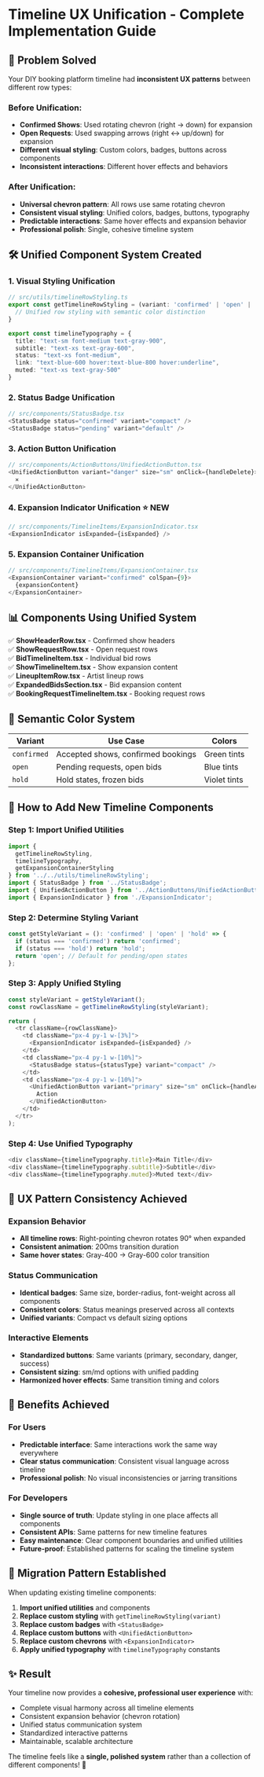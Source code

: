 # Timeline UX Unification - Complete Implementation Guide

## 🎯 **Problem Solved**

Your DIY booking platform timeline had **inconsistent UX patterns** between different row types:

### **Before Unification:**
- **Confirmed Shows**: Used rotating chevron (right → down) for expansion
- **Open Requests**: Used swapping arrows (right ↔ up/down) for expansion  
- **Different visual styling**: Custom colors, badges, buttons across components
- **Inconsistent interactions**: Different hover effects and behaviors

### **After Unification:**
- **Universal chevron pattern**: All rows use same rotating chevron
- **Consistent visual styling**: Unified colors, badges, buttons, typography
- **Predictable interactions**: Same hover effects and expansion behavior
- **Professional polish**: Single, cohesive timeline system

## 🛠️ **Unified Component System Created**

### **1. Visual Styling Unification**
```typescript
// src/utils/timelineRowStyling.ts
export const getTimelineRowStyling = (variant: 'confirmed' | 'open' | 'hold') => {
  // Unified row styling with semantic color distinction
}

export const timelineTypography = {
  title: "text-sm font-medium text-gray-900",
  subtitle: "text-xs text-gray-600", 
  status: "text-xs font-medium",
  link: "text-blue-600 hover:text-blue-800 hover:underline",
  muted: "text-xs text-gray-500"
}
```

### **2. Status Badge Unification**
```typescript
// src/components/StatusBadge.tsx
<StatusBadge status="confirmed" variant="compact" />
<StatusBadge status="pending" variant="default" />
```

### **3. Action Button Unification**
```typescript
// src/components/ActionButtons/UnifiedActionButton.tsx
<UnifiedActionButton variant="danger" size="sm" onClick={handleDelete}>
  ✕
</UnifiedActionButton>
```

### **4. Expansion Indicator Unification** ⭐ **NEW**
```typescript
// src/components/TimelineItems/ExpansionIndicator.tsx
<ExpansionIndicator isExpanded={isExpanded} />
```

### **5. Expansion Container Unification**
```typescript
// src/components/TimelineItems/ExpansionContainer.tsx
<ExpansionContainer variant="confirmed" colSpan={9}>
  {expansionContent}
</ExpansionContainer>
```

## 📊 **Components Using Unified System**

✅ **ShowHeaderRow.tsx** - Confirmed show headers  
✅ **ShowRequestRow.tsx** - Open request rows  
✅ **BidTimelineItem.tsx** - Individual bid rows  
✅ **ShowTimelineItem.tsx** - Show expansion content  
✅ **LineupItemRow.tsx** - Artist lineup rows  
✅ **ExpandedBidsSection.tsx** - Bid expansion content  
✅ **BookingRequestTimelineItem.tsx** - Booking request rows  

## 🎨 **Semantic Color System**

| Variant | Use Case | Colors |
|---------|----------|--------|
| `confirmed` | Accepted shows, confirmed bookings | Green tints |
| `open` | Pending requests, open bids | Blue tints |
| `hold` | Hold states, frozen bids | Violet tints |

## 🔧 **How to Add New Timeline Components**

### **Step 1: Import Unified Utilities**
```typescript
import { 
  getTimelineRowStyling, 
  timelineTypography,
  getExpansionContainerStyling 
} from '../../utils/timelineRowStyling';
import { StatusBadge } from '../StatusBadge';
import { UnifiedActionButton } from '../ActionButtons/UnifiedActionButton';
import { ExpansionIndicator } from './ExpansionIndicator';
```

### **Step 2: Determine Styling Variant**
```typescript
const getStyleVariant = (): 'confirmed' | 'open' | 'hold' => {
  if (status === 'confirmed') return 'confirmed';
  if (status === 'hold') return 'hold';
  return 'open'; // Default for pending/open states
};
```

### **Step 3: Apply Unified Styling**
```typescript
const styleVariant = getStyleVariant();
const rowClassName = getTimelineRowStyling(styleVariant);

return (
  <tr className={rowClassName}>
    <td className="px-4 py-1 w-[3%]">
      <ExpansionIndicator isExpanded={isExpanded} />
    </td>
    <td className="px-4 py-1 w-[10%]">
      <StatusBadge status={statusType} variant="compact" />
    </td>
    <td className="px-4 py-1 w-[10%]">
      <UnifiedActionButton variant="primary" size="sm" onClick={handleAction}>
        Action
      </UnifiedActionButton>
    </td>
  </tr>
);
```

### **Step 4: Use Unified Typography**
```typescript
<div className={timelineTypography.title}>Main Title</div>
<div className={timelineTypography.subtitle}>Subtitle</div>
<div className={timelineTypography.muted}>Muted text</div>
```

## 🎯 **UX Pattern Consistency Achieved**

### **Expansion Behavior**
- **All timeline rows**: Right-pointing chevron rotates 90° when expanded
- **Consistent animation**: 200ms transition duration
- **Same hover states**: Gray-400 → Gray-600 color transition

### **Status Communication**
- **Identical badges**: Same size, border-radius, font-weight across all components
- **Consistent colors**: Status meanings preserved across all contexts
- **Unified variants**: Compact vs default sizing options

### **Interactive Elements**
- **Standardized buttons**: Same variants (primary, secondary, danger, success)
- **Consistent sizing**: sm/md options with unified padding
- **Harmonized hover effects**: Same transition timing and colors

## 🚀 **Benefits Achieved**

### **For Users**
- **Predictable interface**: Same interactions work the same way everywhere
- **Clear status communication**: Consistent visual language across timeline
- **Professional polish**: No visual inconsistencies or jarring transitions

### **For Developers**
- **Single source of truth**: Update styling in one place affects all components
- **Consistent APIs**: Same patterns for new timeline features
- **Easy maintenance**: Clear component boundaries and unified utilities
- **Future-proof**: Established patterns for scaling the timeline system

## 📝 **Migration Pattern Established**

When updating existing timeline components:

1. **Import unified utilities** and components
2. **Replace custom styling** with `getTimelineRowStyling(variant)`
3. **Replace custom badges** with `<StatusBadge>`
4. **Replace custom buttons** with `<UnifiedActionButton>`
5. **Replace custom chevrons** with `<ExpansionIndicator>`
6. **Apply unified typography** with `timelineTypography` constants

## ✨ **Result**

Your timeline now provides a **cohesive, professional user experience** with:
- Complete visual harmony across all timeline elements
- Consistent expansion behavior (chevron rotation)
- Unified status communication system
- Standardized interactive patterns
- Maintainable, scalable architecture

The timeline feels like a **single, polished system** rather than a collection of different components! 🎉 